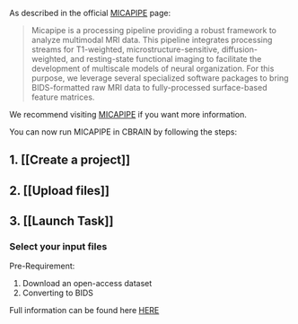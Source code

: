 
As described in the official [MICAPIPE](https://micapipe.readthedocs.io/en/latest/) page:

>Micapipe is a processing pipeline providing a robust framework to analyze multimodal MRI data. This pipeline integrates processing streams for T1-weighted, microstructure-sensitive, diffusion-weighted, and resting-state functional imaging to facilitate the development of multiscale models of neural organization. For this purpose, we leverage several specialized software packages to bring BIDS-formatted raw MRI data to fully-processed surface-based feature matrices.

We recommend visiting [MICAPIPE](https://micapipe.readthedocs.io/en/latest/) if you want more information.

You can now run MICAPIPE in CBRAIN by following the steps:
## 1. [[Create a project]]

## 2. [[Upload files]]

## 3. [[Launch Task]]
### Select your input files

Pre-Requirement:
1. Download an open-access dataset
2. Converting to BIDS

Full information can be found here [HERE](https://micapipe.readthedocs.io/en/latest/pages/04.start2end/index.html#download-an-open-access-dataset)

